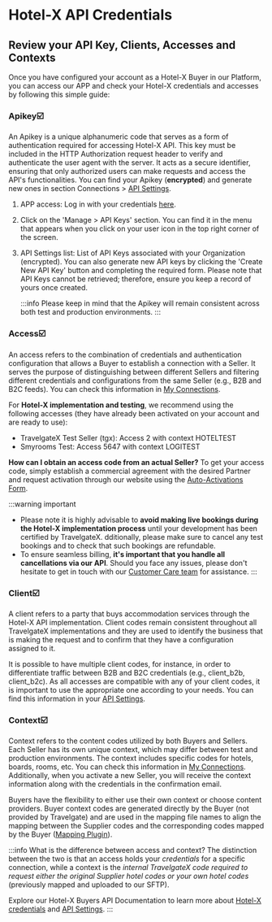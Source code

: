 ﻿---
sidebar_position: 6
---

# Hotel-X API Credentials

## Review your API Key, Clients, Accesses and Contexts

Once you have configured your account as a Hotel-X Buyer in our Platform, you can access our APP and check your Hotel-X credentials and accesses by following this simple guide:

### Apikey☑️
An Apikey is a unique alphanumeric code that serves as a form of authentication required for accessing Hotel-X API. This key must be included in the HTTP Authorization request header to verify and authenticate the user agent with the server. It acts as a secure identifier, ensuring that only authorized users can make requests and access the API's functionalities. You can find your Apikey (**encrypted**) and generate new ones in section Connections > [API Settings](https://app.travelgatex.com/connections/settings).

1. APP access: Log in with your credentials [here](https://www.travelgate.com/).
2. Click on the 'Manage > API Keys' section. You can find it in the menu that appears when you click on your user icon in the top right corner of the screen.
3. API Settings list: List of API Keys associated with your Organization (encrypted). You can also generate new API keys by clicking the 'Create New API Key' button and completing the required form. Please note that API Keys cannot be retrieved; therefore, ensure you keep a record of yours once created.

	:::info
	Please keep in mind that the Apikey will remain consistent across both test and production environments.
	:::

### Access☑️
An access refers to the combination of credentials and authentication configuration that allows a Buyer to establish a connection with a Seller. It serves the purpose of distinguishing between different Sellers and filtering different credentials and configurations from the same Seller (e.g., B2B and B2C feeds). You can check this information in [My Connections](https://app.travelgatex.com/connections/myconnections).

For **Hotel-X implementation and testing**, we recommend using the following accesses (they have already been activated on your account and are ready to use):
   * TravelgateX Test Seller (tgx): Access 2 with context HOTELTEST
   * Smyrooms Test: Access 5647 with context LOGITEST

**How can I obtain an access code from an actual Seller?**
To get your access code, simply establish a commercial agreement with the desired Partner and request activation through our website using the [Auto-Activations Form](/kb/connections/my-connections/guick-guide-to-auto-activations).

:::warning important
- Please note it is highly advisable to **avoid making live bookings during the Hotel-X implementation process** until your development has been certified by TravelgateX. dditionally, please make sure to cancel any test bookings and to check that such bookings are refundable.
- To ensure seamless billing, **it's important that you handle all cancellations via our API**. Should you face any issues, please don't hesitate to get in touch with our [Customer Care team](https://app.travelgate.com/support) for assistance.
:::

### Client☑️

A client refers to a party that buys accommodation services through the Hotel-X API implementation. Client codes remain consistent throughout all TravelgateX implementations and they are used to identify the business that is making the request and to confirm that they have a configuration assigned to it.

It is possible to have multiple client codes, for instance, in order to differentiate traffic between B2B and B2C credentials (e.g., client_b2b, client_b2c). As all accesses are compatible with any of your client codes, it is important to use the appropriate one according to your needs. You can find this information in your [API Settings](/kb/connections/connections-settings).

### Context☑️

Context refers to the content codes utilized by both Buyers and Sellers. Each Seller has its own unique context, which may differ between test and production environments. The context includes specific codes for hotels, boards, rooms, etc. You can check this information in [My Connections](https://app.travelgatex.com/connections/myconnections). Additionally, when you activate a new Seller, you will receive the context information along with the credentials in the confirmation email.

Buyers have the flexibility to either use their own context or choose content providers. Buyer context codes are generated directly by the Buyer (not provided by Travelgate) and are used in the mapping file names to align the mapping between the Supplier codes and the corresponding codes mapped by the Buyer ([Mapping Plugin](/docs/apis/for-buyers/hotel-x-pull-buyers-api/plugins/mapping)).

:::info What is the difference between access and context?
The distinction between the two is that an access holds your *credentials* for a specific connection, while a context is the *internal TravelgateX code required to request either the original Supplier hotel codes or your own hotel codes* (previously mapped and uploaded to our SFTP).

Explore our Hotel-X Buyers API Documentation to learn more about [Hotel-X credentials](/docs/get-started/key-concepts) and [API Settings](/kb/connections/connections-settings).
:::
